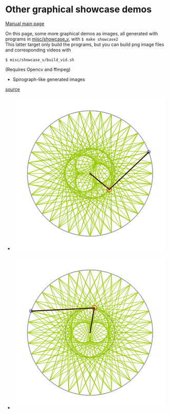 # Other graphical showcase demos

[Manual main page](homog2d_manual.md)

On this page, some more graphical demos as images, all generated with programs in
[misc/showcase_v](../misc/showcase_v), with `$ make showcase2`
<br>
This latter target only build the programs, but you can build png image files and corresponding videos with
```
$ misc/showcase_v/build_vid.sh
```
(Requires Opencv and ffmpeg)


* Spirograph-like generated images

[source](../misc/showcase_v/showcase_v_01.cpp)


  * ![Demo 1](showcase2/showcase_v_01_01_250.png)

  * ![Demo 2](showcase2/showcase_v_01_02_200.png)
